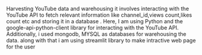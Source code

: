 Harvesting YouTube data and warehousing it involves interacting with the YouTube API to fetch relevant information like channel_id,views count,likes count etc and storing it in a database . Here, I am using Python and the google-api-python-client library for interacting with the YouTube API.
Additionally, i used mongodb, MYSQL as  databases for warehousing the data.
along with that i am using streamlit library to make intractive web page for the user
